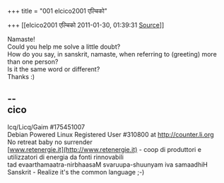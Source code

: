 +++
title = "001 elcico2001 एल्चिको"

+++
[[elcico2001 एल्चिको	2011-01-30, 01:39:31 [Source](https://groups.google.com/g/samskrita/c/XqC4LjwtVkM)]]



Namaste!  
Could you help me solve a little doubt?  
How do you say, in sanskrit, namaste, when referring to (greeting) more  
than one person?  
Is it the same word or different?  
Thanks :)

--  
cico  
----  
Icq/Licq/Gaim #175451007  
Debian Powered Linux Registered User #310800 at <http://counter.li.org>  
No retreat baby no surrender  
[www.retenergie.it](http://www.retenergie.it) - coop di produttori e utilizzatori di energia da fonti rinnovabili  
tad evaarthamaatra-nirbhaasaM svaruupa-shuunyam iva samaadhiH  
Sanskrit - Realize it's the common language ;-)


